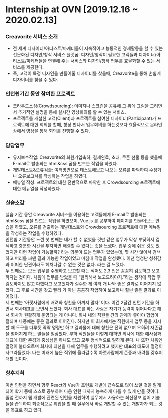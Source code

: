 # Internship at OVN [2019.12.16 ~ 2020.02.13]

### Creavorite 서비스 소개
 - 전 세계 디자이너/아티스트/마케터들이 지속적이고 능동적인 경제활동을 할 수 있는 전문화된 디자인/창작 서비스 플랫폼. 디자인/창작이 필요한 고객들과 디자이너/아티스트/마케터들을 연결해 주는 서비스와 디자인/창작 업무를 효율화할 수 있는 서비스를 제공한다.
 - 즉, 고객이 특정 디자인을 만들어줄 디자이너를 찾을때, Creavorite을 통해 손쉽게 디자이너를 찾을 수 있다.  


### 인턴쉽기간 동안 참여한 프로젝트
 - 크라우드소싱(Crowdsourcing):  이미지나 스크린을 공유해  그 위에 그림을 그리면서 추가적인 설명을 통해 실시간 영상회의를 할 수 있는 서비스. 
 - 프로젝트를 개설한 고객(Client)과 프로젝트를 참여한 디자이너(Participant)가 프로젝트에 대한 회의를 할때, 항상 만나서 업무회의를 하는것보다 효율적으로 온라인상에서 영상을 통해 회의를 진행할 수 있다.   

### 담당업무
- 유지보수작업: Creavorite의 회원가입축하, 결제완료, 초대, 쿠폰 선물 등을 했을때 E-mail로 발송되는 html&css 폼을 만드는 작업을 하였다.
- 개발테스트&오류검출: 여러방면으로 테스트해보고 나오는 오류를 파악하여 수정거나 오류보고서를 작성하는 작업을 하였다.
- 메뉴얼 작성: 프로젝트의 대한 전반적으로 파악한 후 Crowdsourcing 프로젝트에 대한 메뉴얼을 작성하였다. 

### 실습소감
실습 기간 동안 Creavorite 서비스를 이용하는 고객들에게 E-mail로 발송되는 html&css 폼을 만드는 작업을 하였으며, Vue.js 를 공부하여 페이지를 만들어보는 연습을 하였고, 오류를 검출하는 개발테스트와 Crowdsourcing 프로젝트에 대한 메뉴얼을 작성하는 작업을 수행하였다.  
인턴쉽 기간동안 느낀 첫 번째는 내가 할 수 없었을 것만 같은 업무가 막상 부딪혀서 검색하고 충분한 시간을 투자하면 해결할 수 있다는 것을 느꼈다.   업무 중에 쉬운 것도 있었지만 이런 작업이 가능할까? 라는 의문이 드는 업무가 있었는데, 몇 시간 앉아서 검색하고 머리를 싸맨 결과 가능한 작업이었고 마침내 작업을 완성했다. 이땐 엄청난 성취감과 어떠한 난관이라도 헤쳐나갈 수 없는 것은 없다. 라는 걸 느꼈다.  
두 번째로는 모든 업무를 수행하고 보고할 때는 적어도 2,3 번은 꼼꼼히 검토하고 보고하자는 것이다. 처음에 업무를 받았을 때 “빨리해서 보고드려야지.”라는 생각에 작업 후 검토하지도 않고 다했다고 보고했다가 실수한 게 여러 개 나와 좋은 결과로 이어지지 않았다. 그 후로 시간을 갖고 빨리 가 아닌 꼼꼼히 작업하여 보고하니 훨씬 좋은 결과로 이어졌다.  
세 번째는 ‘아랫사람에게 배려와 칭찬을 아끼지 말자’ 이다. 이건 2달간 인턴 기간을 하면서 회사대표를 보면서 느꼈다. 회사 대표를 하는 사람은 자기가 능력이 뛰어나다고 해서 회사가 원활하게 운영되는 게 아니다. 회사 내의 직원들 간의 관계가 좋아야 협업이 잘되며 나중에는 좋은 결과로 이어진다. 하지만 이 회사에서는 직원에게 업무 등을 지시할 때 도구를 다루듯 딱딱 명령만 하고 결과물에 대해 칭찬은 전혀 없으며 오히려 자존감을 떨어지게 하는 말들을 일삼았다. 부하 직원들을 이렇게 대하면 회사에 대한 애사심과 대표에 대한 존경과 충성심은 하나도 없고 모두 형식적으로 일하게 된다. 나 또한 처음엔 열정이 불타오르며 회사에 최선을 다해 업무를 수행하려고 했지만 대표의 태도에 열정이 사그라들었다. 나는 미래에 높은 직위에 올라갈수록 아랫사람에게 존중과 배려를 갖추어 대할 것이다.  

### 향후계획
이번 인턴을 하면서 향후 React와 Vue가 프런트 개발에 급속도로 많이 쓰일 것을 알게 되어 학기 중에 스스로 공부하여 다음 인턴 때까지 능숙하게 다를 수 있게 만들 것이다.  
졸업 전까지 웹 개발에 관련된 인턴을 지원하여 실무에서 사용하는 최신정보 얻어 기술들을 습득하여 최종적으로 취업을 할 때 실무에서 바로 개발할 수 있는 개발자가 되는 것을 목표로 하고 있다.  
